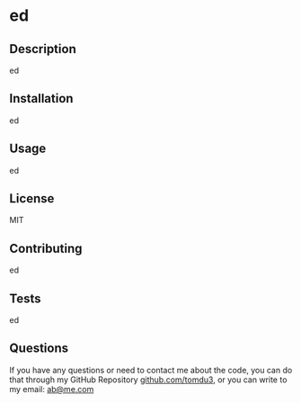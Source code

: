 # ed

  ## Description
  ed

  ## Installation
  ed

  ## Usage
  ed

  ## License
  MIT

  ## Contributing
  ed

  ## Tests
  ed

  ## Questions
  If you have any questions or need to contact me about the code, you can do that through my GitHub Repository [github.com/tomdu3](https://github.com/tomdu3), or you can write to my email: ab@me.com
  